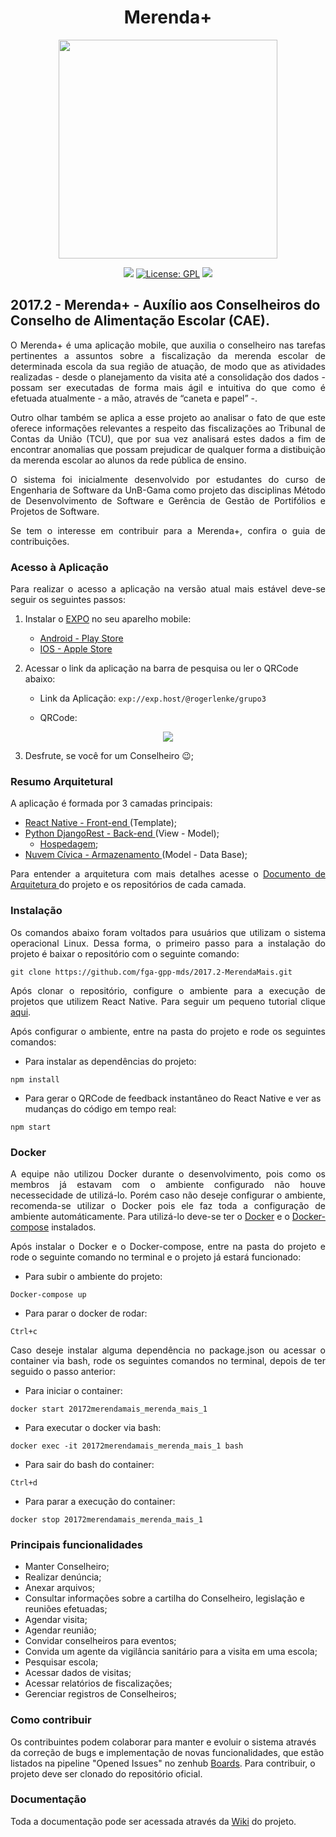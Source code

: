 <h1 align="center">Merenda+</h1>

<p align="center"><img src="https://raw.githubusercontent.com/wiki/fga-gpp-mds/2017.2-Grupo3/Imagens/Malu_Merenda.jpg" width="350px"></p>

<p align="center">
<a href="https://circleci.com/gh/fga-gpp-mds/2017.2-Grupo3"><img src="https://circleci.com/gh/fga-gpp-mds/2017.2-MerendaMais.svg?style=shield&circle-token=:circle-token"></a>
<a href="https://www.gnu.org/licenses/gpl-3.0.en.html"><img src="https://img.shields.io/aur/license/yaourt.svg" alt="License: GPL"></a>  
<a href="https://codeclimate.com/github/fga-gpp-mds/2017.2-MerendaMais/test_coverage"><img src="https://api.codeclimate.com/v1/badges/da7b1a4300b6c84c409b/test_coverage" /></a>
</p>


## 2017.2 - Merenda+ - Auxílio aos Conselheiros do Conselho de Alimentação Escolar (CAE).

<p align="justify">O Merenda+ é uma aplicação mobile, que auxilia o conselheiro nas tarefas pertinentes a assuntos sobre a fiscalização da merenda escolar de determinada escola da sua região de atuação, de modo que as atividades realizadas - desde o planejamento da visita até a consolidação dos dados - possam ser executadas de forma mais ágil e intuitiva do que como é efetuada atualmente - a mão, através de “caneta e papel” -.</p>

<p align="justify">Outro olhar também se aplica a esse projeto ao analisar o fato de que este oferece informações relevantes a respeito das fiscalizações ao Tribunal de Contas da União (TCU), que por sua vez analisará estes dados a fim de encontrar anomalias que possam prejudicar de qualquer forma a distibuição da merenda escolar ao alunos da rede pública de ensino.</p>

<p align="justify">O sistema foi inicialmente desenvolvido por estudantes do curso de Engenharia de Software da UnB-Gama como projeto das disciplinas Método de Desenvolvimento de Software e Gerência de Gestão de Portifólios e Projetos de Software.</p>

<p align="justify">Se tem o interesse em contribuir para a Merenda+, confira o guia de contribuições.</p>

### Acesso à Aplicação

<p align="justify">Para realizar o acesso a aplicação na versão atual mais estável deve-se seguir os seguintes passos: </p>

1. Instalar o <a href="https://expo.io/">EXPO</a> no seu aparelho mobile:
   *  <a href="https://play.google.com/store/apps/details?id=host.exp.exponent&hl=pt_BR">Android - Play Store</a>
   *  <a href="https://itunes.apple.com/us/app/expo-client/id982107779?mt=8">IOS - Apple Store</a>

2. Acessar o link da aplicação na barra de pesquisa ou ler o QRCode abaixo:
   * Link da Aplicação:
```exp://exp.host/@rogerlenke/grupo3```

   * QRCode:
<p align="center"><img src="https://raw.githubusercontent.com/wiki/fga-gpp-mds/2017.2-Grupo3/Imagens/Application_QRCode.jpg"></p>

3. Desfrute, se você for um Conselheiro :wink:;

### Resumo Arquitetural

<p align="justify">A aplicação é formada por 3 camadas principais: </p>

* <a href="https://github.com/fga-gpp-mds/2017.2-MerendaMais">React Native - Front-end </a> (Template);
* <a href="https://github.com/fga-gpp-mds/2017.2-MerendaMais-Backend">Python DjangoRest - Back-end </a> (View - Model);
   * <a href="http://merenda-mais.herokuapp.com/">Hospedagem</a>;
* <a href="https://github.com/AppCivicoPlataforma/AppCivico">Nuvem Cívica - Armazenamento </a> (Model - Data Base);

<p align="justify">Para entender a arquitetura com mais detalhes acesse o <a href="https://github.com/fga-gpp-mds/2017.2-MerendaMais/wiki/Documento-de-Arquitetura">Documento de Arquitetura </a> do projeto e os repositórios de cada camada. </p>

### Instalação

<p align="justify">Os comandos abaixo foram voltados para usuários que utilizam o sistema operacional Linux. Dessa forma, o primeiro passo para a instalação do projeto é baixar o repositório com o seguinte comando:</p>

```git clone https://github.com/fga-gpp-mds/2017.2-MerendaMais.git```

<p align="justify">Após clonar o repositório, configure o ambiente para a execução de projetos que utilizem React Native. Para seguir um pequeno tutorial clique <a href="https://github.com/fga-gpp-mds/2017.2-MerendaMais/wiki/Configura%C3%A7%C3%A3o-do-Ambiente">aqui</a>.</p>

<p align="justify">Após configurar o ambiente, entre na pasta do projeto e rode os seguintes comandos:</p>

* Para instalar as dependências do projeto:

```npm install```

* Para gerar o QRCode de feedback instantâneo do React Native e ver as mudanças do código em tempo real:

```npm start```

### Docker

<p align="justify">A equipe não utilizou Docker durante o desenvolvimento, pois como os membros já estavam com o ambiente configurado não houve necessecidade de utilizá-lo. Porém caso não deseje configurar o ambiente, recomenda-se utilizar o Docker pois ele faz toda a configuração de ambiente automáticamente. Para utilizá-lo deve-se ter o  <a href="https://www.docker.com/community-edition#/download">Docker</a> e o <a href="https://docs.docker.com/compose/install/">Docker-compose</a> instalados.</p>

<p align="justify">Após instalar o Docker e o Docker-compose, entre na pasta do projeto e rode o seguinte comando no terminal e o projeto já estará funcionado:</p>

* Para subir o ambiente do projeto:

 ```Docker-compose up```

* Para parar o docker de rodar:

 ```Ctrl+c```

<p align="justify">Caso deseje instalar alguma dependência no package.json ou acessar o container via bash, rode os seguintes comandos no terminal, depois de ter seguido o passo anterior:</p>

* Para iniciar o container:

 ```docker start 20172merendamais_merenda_mais_1```

* Para executar o docker via bash:

 ```docker exec -it 20172merendamais_merenda_mais_1 bash```

* Para sair do bash do container:

 ```Ctrl+d```

* Para parar a execução do container:

 ```docker stop 20172merendamais_merenda_mais_1```


### Principais funcionalidades

* Manter Conselheiro;
* Realizar denúncia;
* Anexar arquivos;
* Consultar informações sobre a cartilha do Conselheiro, legislação e reuniões efetuadas;
* Agendar visita;
* Agendar reunião;
* Convidar conselheiros para eventos;
* Convida um agente da vigilância sanitário para a visita em uma escola;
* Pesquisar escola;
* Acessar dados de visitas;
* Acessar relatórios de fiscalizações;
* Gerenciar registros de Conselheiros;

### Como contribuir

Os contribuintes podem colaborar para manter e evoluir o sistema através da correção de bugs e implementação de novas funcionalidades, que estão listados na pipeline "Opened Issues" no zenhub <a href= "https://github.com/fga-gpp-mds/2017.2-MerendaMais/wiki#boards?repos=99947502">Boards</a>. Para contribuir, o projeto deve ser clonado do repositório oficial.

### Documentação

Toda a documentação pode ser acessada através da <a href="https://github.com/fga-gpp-mds/2017.2-MerendaMais/wiki">Wiki</a> do projeto.
